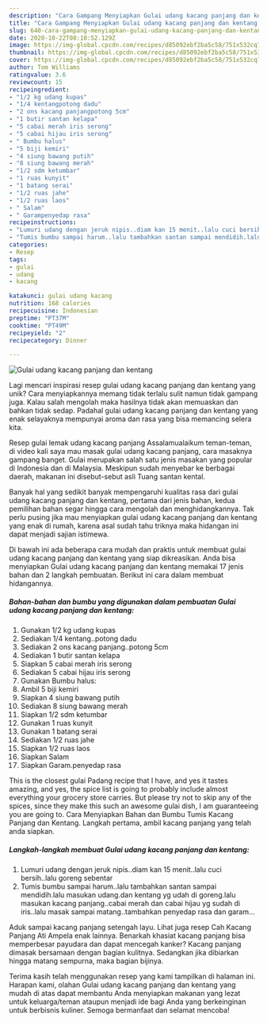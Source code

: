 ```yaml
---
description: "Cara Gampang Menyiapkan Gulai udang kacang panjang dan kentang, Enak"
title: "Cara Gampang Menyiapkan Gulai udang kacang panjang dan kentang, Enak"
slug: 640-cara-gampang-menyiapkan-gulai-udang-kacang-panjang-dan-kentang-enak
date: 2020-10-22T08:10:52.129Z
image: https://img-global.cpcdn.com/recipes/d85092ebf2ba5c58/751x532cq70/gulai-udang-kacang-panjang-dan-kentang-foto-resep-utama.jpg
thumbnail: https://img-global.cpcdn.com/recipes/d85092ebf2ba5c58/751x532cq70/gulai-udang-kacang-panjang-dan-kentang-foto-resep-utama.jpg
cover: https://img-global.cpcdn.com/recipes/d85092ebf2ba5c58/751x532cq70/gulai-udang-kacang-panjang-dan-kentang-foto-resep-utama.jpg
author: Tom Williams
ratingvalue: 3.6
reviewcount: 15
recipeingredient:
- "1/2 kg udang kupas"
- "1/4 kentangpotong dadu"
- "2 ons kacang panjangpotong 5cm"
- "1 butir santan kelapa"
- "5 cabai merah iris serong"
- "5 cabai hijau iris serong"
- " Bumbu halus"
- "5 biji kemiri"
- "4 siung bawang putih"
- "8 siung bawang merah"
- "1/2 sdm ketumbar"
- "1 ruas kunyit"
- "1 batang serai"
- "1/2 ruas jahe"
- "1/2 ruas laos"
- " Salam"
- " Garampenyedap rasa"
recipeinstructions:
- "Lumuri udang dengan jeruk nipis..diam kan 15 menit..lalu cuci bersih..lalu goreng sebentar"
- "Tumis bumbu sampai harum..lalu tambahkan santan sampai mendidih.lalu masukan udang.dan kentang yg udah di goreng.lalu masukan kacang panjang..cabai merah dan cabai hijau yg sudah di iris..lalu masak sampai matang..tambahkan penyedap rasa dan garam..."
categories:
- Resep
tags:
- gulai
- udang
- kacang

katakunci: gulai udang kacang 
nutrition: 168 calories
recipecuisine: Indonesian
preptime: "PT37M"
cooktime: "PT49M"
recipeyield: "2"
recipecategory: Dinner

---
```



![Gulai udang kacang panjang dan kentang](https://img-global.cpcdn.com/recipes/d85092ebf2ba5c58/751x532cq70/gulai-udang-kacang-panjang-dan-kentang-foto-resep-utama.jpg)

Lagi mencari inspirasi resep gulai udang kacang panjang dan kentang yang unik? Cara menyiapkannya memang tidak terlalu sulit namun tidak gampang juga. Kalau salah mengolah maka hasilnya tidak akan memuaskan dan bahkan tidak sedap. Padahal gulai udang kacang panjang dan kentang yang enak selayaknya mempunyai aroma dan rasa yang bisa memancing selera kita.

Resep gulai lemak udang kacang panjang Assalamualaikum teman-teman, di video kali saya mau masak gulai udang kacang panjang, cara masaknya gampang banget. Gulai merupakan salah satu jenis masakan yang popular di Indonesia dan di Malaysia. Meskipun sudah menyebar ke berbagai daerah, makanan ini disebut-sebut asli Tuang santan kental.

Banyak hal yang sedikit banyak mempengaruhi kualitas rasa dari gulai udang kacang panjang dan kentang, pertama dari jenis bahan, kedua pemilihan bahan segar hingga cara mengolah dan menghidangkannya. Tak perlu pusing jika mau menyiapkan gulai udang kacang panjang dan kentang yang enak di rumah, karena asal sudah tahu triknya maka hidangan ini dapat menjadi sajian istimewa.


Di bawah ini ada beberapa cara mudah dan praktis untuk membuat gulai udang kacang panjang dan kentang yang siap dikreasikan. Anda bisa menyiapkan Gulai udang kacang panjang dan kentang memakai 17 jenis bahan dan 2 langkah pembuatan. Berikut ini cara dalam membuat hidangannya.

<!--inarticleads1-->

##### Bahan-bahan dan bumbu yang digunakan dalam pembuatan Gulai udang kacang panjang dan kentang:

1. Gunakan 1/2 kg udang kupas
1. Sediakan 1/4 kentang..potong dadu
1. Sediakan 2 ons kacang panjang..potong 5cm
1. Sediakan 1 butir santan kelapa
1. Siapkan 5 cabai merah iris serong
1. Sediakan 5 cabai hijau iris serong
1. Gunakan  Bumbu halus:
1. Ambil 5 biji kemiri
1. Siapkan 4 siung bawang putih
1. Sediakan 8 siung bawang merah
1. Siapkan 1/2 sdm ketumbar
1. Gunakan 1 ruas kunyit
1. Gunakan 1 batang serai
1. Sediakan 1/2 ruas jahe
1. Siapkan 1/2 ruas laos
1. Siapkan  Salam
1. Siapkan  Garam.penyedap rasa


This is the closest gulai Padang recipe that I have, and yes it tastes amazing, and yes, the spice list is going to probably include almost everything your grocery store carries. But please try not to skip any of the spices, since they make this such an awesome gulai dish, I am guaranteeing you are going to. Cara Menyiapkan Bahan dan Bumbu Tumis Kacang Panjang dan Kentang. Langkah pertama, ambil kacang panjang yang telah anda siapkan. 

<!--inarticleads2-->

##### Langkah-langkah membuat Gulai udang kacang panjang dan kentang:

1. Lumuri udang dengan jeruk nipis..diam kan 15 menit..lalu cuci bersih..lalu goreng sebentar
1. Tumis bumbu sampai harum..lalu tambahkan santan sampai mendidih.lalu masukan udang.dan kentang yg udah di goreng.lalu masukan kacang panjang..cabai merah dan cabai hijau yg sudah di iris..lalu masak sampai matang..tambahkan penyedap rasa dan garam...


Aduk sampai kacang panjang setengah layu. Lihat juga resep Cah Kacang Panjang Ati Ampela enak lainnya. Benarkah khasiat kacang panjang bisa memperbesar payudara dan dapat mencegah kanker? Kacang panjang dimasak bersamaan dengan bagian kulitnya. Sedangkan jika dibiarkan hingga matang sempurna, maka bagian bijinya. 

Terima kasih telah menggunakan resep yang kami tampilkan di halaman ini. Harapan kami, olahan Gulai udang kacang panjang dan kentang yang mudah di atas dapat membantu Anda menyiapkan makanan yang lezat untuk keluarga/teman ataupun menjadi ide bagi Anda yang berkeinginan untuk berbisnis kuliner. Semoga bermanfaat dan selamat mencoba!
